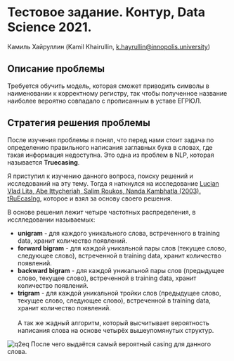 # Тестовое задание. Контур, Data Science 2021.
Камиль Хайруллин (Kamil Khairullin, k.hayrullin@innopolis.university)

## Описание проблемы

Требуется обучить модель, которая сможет приводить символы в наименовании к корректному регистру, так чтобы полученное название наиболее вероятно совпадало с прописанным в уставе ЕГРЮЛ.

## Стратегия решения проблемы

После изучения проблемы я понял, что перед нами стоит задача по определению правильного написания заглавных букв в словах, где такая информация недоступна. Это одна из проблем в NLP, которая называется **Truecasing**. 

Я приступил к изучению данного вопроса, поиску решений и исследований на эту тему. Тогда я наткнулся на исследование [Lucian Vlad Lita, Abe Ittycheriah, Salim Roukos, Nanda Kambhatla (2003). tRuEcasIng](https://www.cs.cmu.edu/~llita/papers/lita.truecasing-acl2003.pdf), которое и взял за основу своего решения. 

В основе решения лежит четыре частотных распределения, в исслледовании называемых:
- **unigram** - для каждого уникального слова, встреченного в training data, хранит количество появлений.
- **forward bigram** - для каждой уникальной пары слов (текущее слово, следующее слово), встреченной в training data, хранит количество появлений.
- **backward bigram** - для каждой уникальной пары слов (предыдущее слово, текущее слово), встреченной в training data, хранит количество появлений.
- **trigram** - для каждой уникальной тройки слов (предыдущее слово, текущее слово, следующее слово), встреченной в training data, хранит количество появлений. \
\
А так же жадный алгоритм, который высчитывает вероятность написания слова на основе четырёх вышеупомянутых структур.

![q2eq](https://user-images.githubusercontent.com/54369751/116721183-b5584d00-a9e5-11eb-989d-4bfede9d5beb.png)
После чего выдаётся самый вероятный casing для данного слова. 

